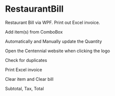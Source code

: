 # RestaurantBill
Restaurant Bill via WPF. Print out Excel invoice. 

Add item(s) from ComboBox

Automatically and Manually update the Quantity

Open the Centennial website when clicking the logo




Check for duplicates

Print Excel invoice

Clear item and Clear bill

Subtotal, Tax, Total
